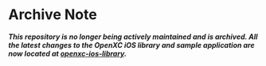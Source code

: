 # Archive Note
***This repository is no longer being actively maintained and is archived. All the latest changes to the OpenXC iOS library and sample application are now located at [openxc-ios-library](https://github.com/openxc/openxc-ios-library).***
